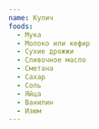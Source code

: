```yaml
---
name: Кулич
foods:
  - Мука
  - Молоко или кефир
  - Сухие дрожжи
  - Сливочное масло
  - Сметана
  - Сахар
  - Соль
  - Яйца
  - Ванилин
  - Изюм
---
```

